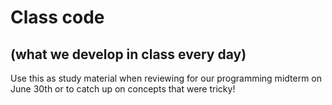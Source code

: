 # Class code
## (what we develop in class every day)

Use this as study material when reviewing for our programming midterm on June 30th or to catch up on concepts that were tricky!
